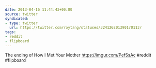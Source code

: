 ```yaml
---
date: 2013-04-16 11:44:43+00:00
source: twitter
syndicated:
- type: twitter
  url: https://twitter.com/roytang/statuses/324126201390170113/
tags:
- reddit
- flipboard
---
```


The ending of How I Met Your Mother https://imgur.com/PefSsAc #reddit #flipboard